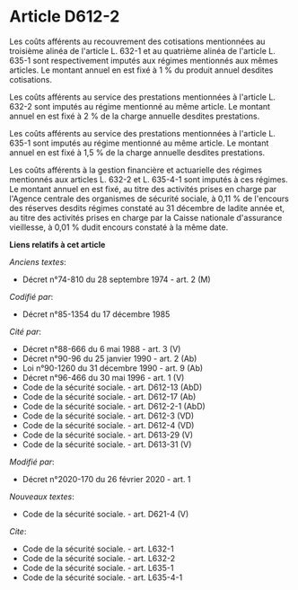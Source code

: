 # Article D612-2

Les coûts afférents au recouvrement des cotisations mentionnées au troisième alinéa de l'article L. 632-1 et au quatrième
alinéa de l'article L. 635-1 sont respectivement imputés aux régimes mentionnés aux mêmes articles. Le montant annuel en est
fixé à 1 % du produit annuel desdites cotisations. 

Les coûts afférents au service des prestations mentionnées à l'article L. 632-2 sont imputés au régime mentionné au même
article. Le montant annuel en est fixé à 2 % de la charge annuelle desdites prestations. 

Les coûts afférents au service des prestations mentionnées à l'article L. 635-1 sont imputés au régime mentionné au même
article. Le montant annuel en est fixé à 1,5 % de la charge annuelle desdites prestations. 

Les coûts afférents à la gestion financière et actuarielle des régimes mentionnés aux articles L. 632-2 et L. 635-4-1 sont
imputés à ces régimes. Le montant annuel en est fixé, au titre des activités prises en charge par l'Agence centrale des
organismes de sécurité sociale, à 0,11 % de l'encours des réserves desdits régimes constaté au 31 décembre de ladite année
et, au titre des activités prises en charge par la Caisse nationale d'assurance vieillesse, à 0,01 % dudit encours constaté à
la même date.

**Liens relatifs à cet article**

_Anciens textes_:

  - Décret n°74-810 du 28 septembre 1974 - art. 2 (M)

_Codifié par_:

  - Décret n°85-1354 du 17 décembre 1985

_Cité par_:

  - Décret n°88-666 du 6 mai 1988 - art. 3 (V)
  - Décret n°90-96 du 25 janvier 1990 - art. 2 (Ab)
  - Loi n°90-1260 du 31 décembre 1990 - art. 9 (Ab)
  - Décret n°96-466 du 30 mai 1996 - art. 1 (V)
  - Code de la sécurité sociale. - art. D612-13 (AbD)
  - Code de la sécurité sociale. - art. D612-17 (Ab)
  - Code de la sécurité sociale. - art. D612-2-1 (AbD)
  - Code de la sécurité sociale. - art. D612-3 (VD)
  - Code de la sécurité sociale. - art. D612-4 (VD)
  - Code de la sécurité sociale. - art. D613-29 (V)
  - Code de la sécurité sociale. - art. D613-31 (V)

_Modifié par_:

  - Décret n°2020-170 du 26 février 2020 - art. 1

_Nouveaux textes_:

  - Code de la sécurité sociale. - art. D621-4 (V)

_Cite_:

  - Code de la sécurité sociale. - art. L632-1
  - Code de la sécurité sociale. - art. L632-2
  - Code de la sécurité sociale. - art. L635-1
  - Code de la sécurité sociale. - art. L635-4-1
